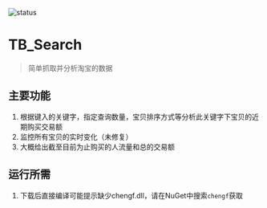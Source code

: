 ![status](https://img.shields.io/vso/build/chengf/50caa71c-75f3-440c-b01c-e20dbad9ee19/2.svg?style=plastic)
# TB_Search

> 简单抓取并分析淘宝的数据

## 主要功能
1. 根据键入的关键字，指定查询数量，宝贝排序方式等分析此关键字下宝贝的近期购买交易额
2. 监控所有宝贝的实时变化（未修复）
3. 大概给出截至目前为止购买的人流量和总的交易额

## 运行所需
1. 下载后直接编译可能提示缺少chengf.dll，请在NuGet中搜索`chengf`获取
